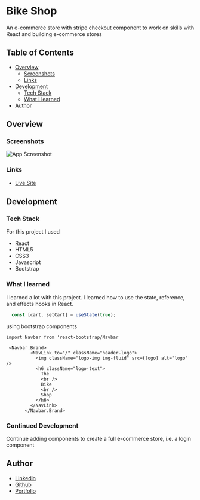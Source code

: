 # Bike Shop

An e-commerce store with stripe checkout component to work on skills with React and building e-commerce stores

## Table of Contents
  * [Overview](https://github.com/WillShaner/Bike-Shop/edit/main/README.md#overview)
    - [Screenshots](https://github.com/WillShaner/Bike-Shop/edit/main/README.md#screenshots)
    - [Links](https://github.com/WillShaner/Bike-Shop/edit/main/README.md#links)
  * [Development](https://github.com/WillShaner/Bike-Shop/edit/main/README.md#development)
    - [Tech Stack](https://github.com/WillShaner/Bike-Shop/edit/main/README.md#tech-stack)
    - [What I learned](https://github.com/WillShaner/Bike-Shop/edit/main/README.md#what-i-learned)
  * [Author](https://github.com/WillShaner/Bike-Shop/edit/main/README.md#author)
  
  
  
  
## Overview
### Screenshots

![App Screenshot](/bike-shop.png)


### Links
  * [Live Site](https://phenomenal-chimera-e6d23f.netlify.app/)

## Development

### Tech Stack
For this project I used
  - React
  - HTML5
  - CSS3
  - Javascript
  - Bootstrap

### What I learned
 I learned a lot with this project. I learned how to use the state, reference, and effects hooks in React.
 ```javascript
   const [cart, setCart] = useState(true);
```
using bootstrap components
 ```javacript
 import Navbar from 'react-bootstrap/Navbar
 
  <Navbar.Brand>
          <NavLink to="/" className="header-logo">
            <img className="logo-img img-fluid" src={logo} alt="logo" />
            <h6 className="logo-text">
              The
              <br />
              Bike
              <br />
              Shop
            </h6>
          </NavLink>
        </Navbar.Brand>
   ```
### Continued Development
 Continue adding components to create a full e-commerce store, i.e. a login component
## Author

- [Linkedin](https://www.linkedin.com/in/will-shaner-315500245/)
- [Github](https://github.com/WillShaner?tab=repositories/)
- [Portfolio](https://genuine-sunflower-520c38.netlify.app/)


